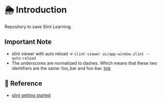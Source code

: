 # 🌦️ Introduction 

Repository to save Slint Learning.

## Important Note

- slint viewer with auto reload -> `slint-viewer ui/app-window.slint --auto-reload`
- The underscores are normalized to dashes. Which means that these two identifiers are the same: foo_bar and foo-bar. [link](https://docs.slint.dev/latest/docs/slint/guide/language/coding/file/#identifiers)
## 🎋 Reference 

- [slint getting started](https://docs.slint.dev/latest/docs/slint/tutorial/getting_started/)
